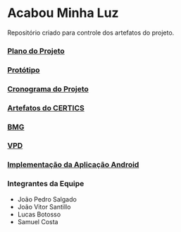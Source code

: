 # Acabou Minha Luz

Repositório criado para controle dos artefatos do projeto.

### [Plano do Projeto](https://github.com/jvsantillo/AcabouMinhaLuzCERTICS/blob/master/Plano%20do%20projeto/AcabouMinhaLuz%20-%20Plano%20do%20Projeto.pdf)

### [Protótipo](https://samuelrcosta.github.io/acabouMinhaLuz/)

### [Cronograma do Projeto](https://github.com/jvsantillo/AcabouMinhaLuzCERTICS/blob/master/Cronograma/AcabouMinhaLuz%20-%20Cronograma.xlsx)

### [Artefatos do CERTICS](https://github.com/jvsantillo/AcabouMinhaLuzCERTICS/tree/master/CERTICS)

### [BMG](https://canvanizer.com/canvas/w1aCaOZv3K0Jk)

### [VPD](https://github.com/jvsantillo/AcabouMinhaLuzCERTICS/blob/master/VPD%20-%20Value%20Proposition%20Design/AcabouMinhaLuz%20-%20VPD.docx)

### [Implementação da Aplicação Android](https://github.com/jvsantillo/AcabouMinhaLuzCERTICS/tree/master/project)

### Integrantes da Equipe
* João Pedro Salgado
* João Vitor Santillo
* Lucas Botosso
* Samuel Costa
